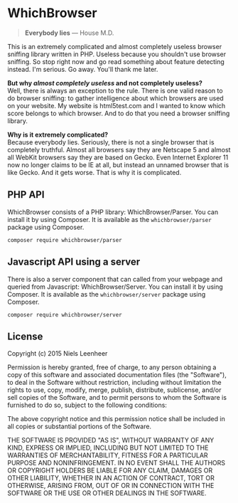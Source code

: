 WhichBrowser
============

> **Everybody lies**  — House M.D.

This is an extremely complicated and almost completely useless browser sniffing library written in PHP. Useless because you shouldn't use browser sniffing. So stop right now and go read something about feature detecting instead. I'm serious. Go away. You'll thank me later.

**But why *almost completely useless* and not completely useless?**  
Well, there is always an exception to the rule. There is one valid reason to do browser sniffing: to gather intelligence about which browsers are used on your website. My website is html5test.com and I wanted to know which score belongs to which browser. And to do that you need a browser sniffing library.

**Why is it extremely complicated?**  
Because everybody lies. Seriously, there is not a single browser that is completely truthful. Almost all browsers say they are Netscape 5 and almost all WebKit browsers say they are based on Gecko. Even Internet Explorer 11 now no longer claims to be IE at all, but instead an unnamed browser that is like Gecko. And it gets worse. That is why it is complicated.


PHP API
-----------

WhichBrowser consists of a PHP library: WhichBrowser/Parser. You can install it by using Composer. It is available as the `whichbrowser/parser` package using Composer.

    composer require whichbrowser/parser


Javascript API using a server
-----------

There is also a server component that can called from your webpage and queried from Javascript: WhichBrowser/Server. You can install it by using Composer. It is available as the `whichbrowser/server` package using Composer.

    composer require whichbrowser/server




License
-------

Copyright (c) 2015 Niels Leenheer

Permission is hereby granted, free of charge, to any person obtaining
a copy of this software and associated documentation files (the
"Software"), to deal in the Software without restriction, including
without limitation the rights to use, copy, modify, merge, publish,
distribute, sublicense, and/or sell copies of the Software, and to
permit persons to whom the Software is furnished to do so, subject to
the following conditions:

The above copyright notice and this permission notice shall be
included in all copies or substantial portions of the Software.

THE SOFTWARE IS PROVIDED "AS IS", WITHOUT WARRANTY OF ANY KIND,
EXPRESS OR IMPLIED, INCLUDING BUT NOT LIMITED TO THE WARRANTIES OF
MERCHANTABILITY, FITNESS FOR A PARTICULAR PURPOSE AND
NONINFRINGEMENT. IN NO EVENT SHALL THE AUTHORS OR COPYRIGHT HOLDERS BE
LIABLE FOR ANY CLAIM, DAMAGES OR OTHER LIABILITY, WHETHER IN AN ACTION
OF CONTRACT, TORT OR OTHERWISE, ARISING FROM, OUT OF OR IN CONNECTION
WITH THE SOFTWARE OR THE USE OR OTHER DEALINGS IN THE SOFTWARE.
